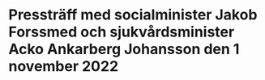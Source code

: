 # Pressträff med socialminister Jakob Forssmed och sjukvårdsminister Acko Ankarberg Johansson den 1 november 2022


